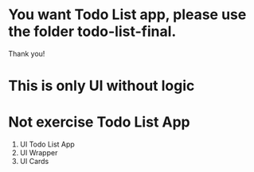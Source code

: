 # You want Todo List app, please use the folder todo-list-final.

Thank you!


# This is only UI without logic
# Not exercise Todo List App
1. UI Todo List App
2. UI Wrapper
3. UI Cards
